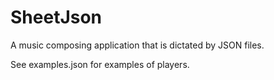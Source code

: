 # SheetJson

A music composing application that is dictated by JSON files.

See examples.json for examples of players.
